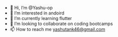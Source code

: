 - 👋 Hi, I’m @Yashu-op
- 👀 I’m interested in andoird 
- 🌱 I’m currently learning flutter 
- 💞️ I’m looking to collaborate on coding bootcamps
- 📫 How to reach me yashutank46@gmail.com

<!---
Yashu-op/Yashu-op is a ✨ special ✨ repository because its `README.md` (this file) appears on your GitHub profile.
You can click the Preview link to take a look at your changes.
--->
